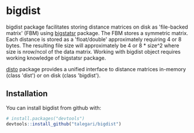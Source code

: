 bigdist
=======

bigdist package facilitates storing distance matrices on disk as 'file-backed matrix' (FBM) using [bigstatsr](https://cran.r-project.org/package=bigstatsr) package. The FBM stores a symmetric matrix. Each distance is stored as a 'float/double' approximately requiring 4 or 8 bytes. The resulting file size will approximately be 4 or 8 \* size^2 where size is nrow/ncol of the data matrix. Working with bigdist object requires working knowledge of bigstatsr package.

[disto](https://cran.r-project.org/package=disto) package provides a unified interface to distance matrices in-memory (class 'dist') or on disk (class 'bigdist').

Installation
------------

You can install bigdist from github with:

``` r
# install.packages("devtools")
devtools::install_github("talegari/bigdist")
```
